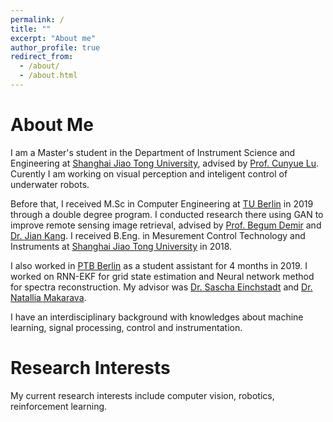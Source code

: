 ```yaml
---
permalink: /
title: ""
excerpt: "About me"
author_profile: true
redirect_from: 
  - /about/
  - /about.html
---
```


# About Me
I am a Master's student in the Department of Instrument Science and Engineering at [Shanghai Jiao Tong University](http://en.sjtu.edu.cn/), advised by [Prof. Cunyue Lu](http://english.seiee.sjtu.edu.cn/english/detail/843_847.htm). Curently I am working on visual perception and inteligent control of underwater robots.

Before that, I received M.Sc in Computer Engineering at [TU Berlin](https://www.tu.berlin/en/) in 2019 through a double degree program. I conducted research there using GAN to improve remote sensing image retrieval, advised by [Prof. Begum Demir](https://www.rsim.tu-berlin.de/menue/team/prof_dr_beguem_demir/) and [Dr. Jian Kang](https://jiankang1991.github.io/). I received B.Eng. in Mesurement Control Technology and Instruments at [Shanghai Jiao Tong University](http://en.sjtu.edu.cn/) in 2018.

I also worked in [PTB Berlin](https://www.ptb.de/cms/en.html) as a student assistant for 4 months in 2019. I worked on RNN-EKF for grid state estimation and Neural network method for spectra reconstruction. My advisor was [Dr. Sascha Einchstadt](https://www.ptb.de/cms/en/ptb/ptb-management/pstab/pst-1-coordination-digitalization/pst1-the-team.html) and [Dr. Natallia Makarava](https://de.linkedin.com/in/natallia-makarava-9a445657).

I have an interdisciplinary background with knowledges about machine learning, signal processing, control and instrumentation. 

# Research Interests
My current research interests include computer vision, robotics, reinforcement learning.
